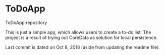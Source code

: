 # ToDoApp
ToDoApp repository 

This is just a simple app, which allows users to create a to-do list.
The project is a result of trying out CoreData as solution for local persistence.

Last commit is dated on Oct 8, 2018 (aside from updating the readme file).
